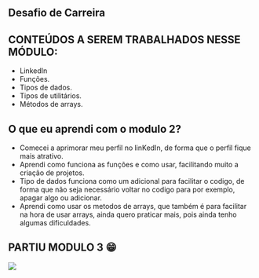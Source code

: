 ## Desafio de Carreira

## CONTEÚDOS A SEREM TRABALHADOS NESSE MÓDULO:

- LinkedIn
- Funções.
- Tipos de dados.
- Tipos de utilitários.
- Métodos de arrays.

## O que eu aprendi com o modulo 2?

- Comecei a aprimorar meu perfil no linKedIn, de forma que o perfil fique mais atrativo.
- Aprendi como funciona as funções e como usar, facilitando muito a criação de projetos.
- Tipo de dados funciona como um adicional para facilitar o codigo, de forma que não seja necessário voltar no codigo para por exemplo,  apagar algo ou adicionar.
- Aprendi como usar os metodos de arrays, que também é para facilitar na hora de usar arrays, ainda quero praticar mais, pois ainda tenho algumas dificuldades.

## PARTIU MODULO 3 😁 ##

![](https://c.tenor.com/GocCvG7hs78AAAAi/rocket-joypixels.gif)

